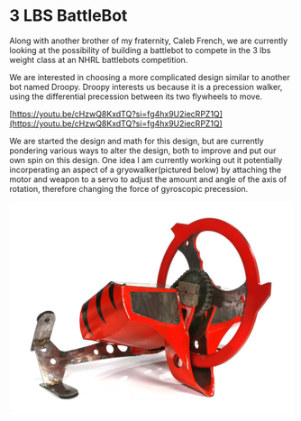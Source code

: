 # 3 LBS BattleBot

Along with another brother of my fraternity, Caleb French, we are currently looking at the possibility of building a battlebot to compete in the 3 lbs weight class at an NHRL battlebots competition.

We are interested in choosing a more complicated design similar to another bot named Droopy. Droopy interests us because it is a precession walker, using the differential precession between its two flywheels to move. 

[https://youtu.be/cHzwQ8KxdTQ?si=fg4hx9U2iecRPZ1Q](https://youtu.be/cHzwQ8KxdTQ?si=fg4hx9U2iecRPZ1Q)

We are started the design and math for this design, but are currently pondering various ways to alter the design, both to improve and put our own spin on this design. One idea I am currently working out it potentially incorperating an aspect of a gryowalker(pictured below) by attaching the motor and weapon to a servo to adjust the amount and angle of the axis of rotation, therefore changing the force of gyroscopic precession.

![Untitled](3%20LBS%20BattleBot%20eadbdf77ea5a4422bcff69ba8b55064b/Untitled.png)